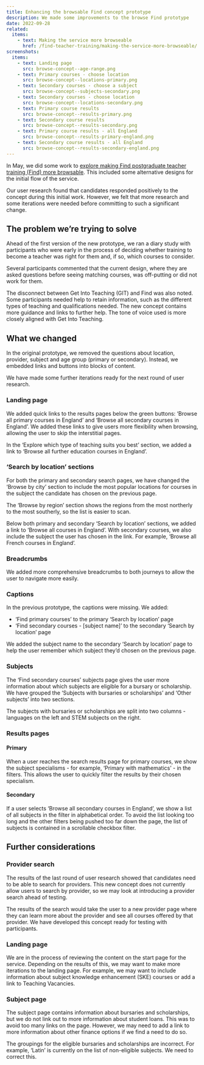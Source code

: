 ```yaml
---
title: Enhancing the browsable Find concept prototype
description: We made some improvements to the browse Find prototype
date: 2022-09-28
related:
  items:
    - text: Making the service more browseable
      href: /find-teacher-training/making-the-service-more-browseable/
screenshots:
  items:
    - text: Landing page
      src: browse-concept--age-range.png
    - text: Primary courses - choose location
      src: browse-concept--locations-primary.png
    - text: Secondary courses - choose a subject
      src: browse-concept--subjects-secondary.png
    - text: Secondary courses - choose location
      src: browse-concept--locations-secondary.png
    - text: Primary course results
      src: browse-concept--results-primary.png
    - text: Secondary course results
      src: browse-concept--results-secondary.png
    - text: Primary course results - all England
      src: browse-concept--results-primary-england.png
    - text: Secondary course results - all England
      src: browse-concept--results-secondary-england.png
---
```


In May, we did some work to [explore making Find postgraduate teacher training (Find) more browsable](/find-teacher-training/making-the-service-more-browseable/). This included some alternative designs for the initial flow of the service.

Our user research found that candidates responded positively to the concept during this initial work. However, we felt that more research and some iterations were needed before committing to such a significant change.

## The problem we’re trying to solve

Ahead of the first version of the new prototype, we ran a diary study with participants who were early in the process of deciding whether training to become a teacher was right for them and, if so, which courses to consider.

Several participants commented that the current design, where they are asked questions before seeing matching courses, was off-putting or did not work for them.

The disconnect between Get Into Teaching (GIT) and Find was also noted. Some participants needed help to retain information, such as the different types of teaching and qualifications needed. The new concept contains more guidance and links to further help. The tone of voice used is more closely aligned with Get Into Teaching.

## What we changed

In the original prototype, we removed the questions about location, provider, subject and age group (primary or secondary). Instead, we embedded links and buttons into blocks of content.

We have made some further iterations ready for the next round of user research.

### Landing page

We added quick links to the results pages below the green buttons: ‘Browse all primary courses in England’ and ‘Browse all secondary courses in England’. We added these links to give users more flexibility when browsing, allowing the user to skip the interstitial pages.

In the ‘Explore which type of teaching suits you best’ section, we added a link to ‘Browse all further education courses in England’.

### ‘Search by location’ sections

For both the primary and secondary search pages, we have changed the ‘Browse by city’ section to include the most popular locations for courses in the subject the candidate has chosen on the previous page.

The ‘Browse by region’ section shows the regions from the most northerly to the most southerly, so the list is easier to scan.

Below both primary and secondary ‘Search by location’ sections, we added a link to ‘Browse all courses in England’. With secondary courses, we also include the subject the user has chosen in the link. For example, ‘Browse all French courses in England’.

### Breadcrumbs

We added more comprehensive breadcrumbs to both journeys to allow the user to navigate more easily.

### Captions

In the previous prototype, the captions were missing. We added:

- ‘Find primary courses’ to the primary ‘Search by location’ page
- ‘Find secondary courses - [subject name]’ to the secondary ‘Search by location’ page

We added the subject name to the secondary ‘Search by location’ page to help the user remember which subject they’d chosen on the previous page.

### Subjects

The ‘Find secondary courses’ subjects page gives the user more information about which subjects are eligible for a bursary or scholarship. We have grouped the ‘Subjects with bursaries or scholarships’ and ‘Other subjects’ into two sections.

The subjects with bursaries or scholarships are split into two columns - languages on the left and STEM subjects on the right.

### Results pages

#### Primary

When a user reaches the search results page for primary courses, we show the subject specialisms - for example, ‘Primary with mathematics’ - in the filters. This allows the user to quickly filter the results by their chosen specialism.

#### Secondary

If a user selects ‘Browse all secondary courses in England’, we show a list of all subjects in the filter in alphabetical order. To avoid the list looking too long and the other filters being pushed too far down the page, the list of subjects is contained in a scrollable checkbox filter.

## Further considerations

### Provider search

The results of the last round of user research showed that candidates need to be able to search for providers. This new concept does not currently allow users to search by provider, so we may look at introducing a provider search ahead of testing.

The results of the search would take the user to a new provider page where they can learn more about the provider and see all courses offered by that provider. We have developed this concept ready for testing with participants.

### Landing page

We are in the process of reviewing the content on the start page for the service. Depending on the results of this, we may want to make more iterations to the landing page. For example, we may want to include information about subject knowledge enhancement (SKE) courses or add a link to Teaching Vacancies.

### Subject page

The subject page contains information about bursaries and scholarships, but we do not link out to more information about student loans. This was to avoid too many links on the page. However, we may need to add a link to more information about other finance options if we find a need to do so.

The groupings for the eligible bursaries and scholarships are incorrect. For example, ‘Latin’ is currently on the list of non-eligible subjects. We need to correct this.
